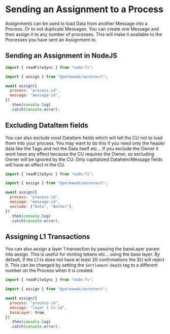 # Sending an Assignment to a Process

Assignments can be used to load Data from another Message into a Process. Or to not duplicate Messages. You can create one Message and then assign it to any number of processes. This will make it available to the Processes you have sent an Assignment to.

## Sending an Assignment in NodeJS

```js
import { readFileSync } from "node:fs";

import { assign } from "@permaweb/aoconnect";

await assign({
  process: "process-id",
  message: "message-id",
})
  .then(console.log)
  .catch(console.error);
```

## Excluding DataItem fields

You can also exclude most DataItem fields which will tell the CU not to load them into your process. You may want to do this if you need only the header data like the Tags and not the Data itself etc... If you exclude the Owner it wont have any effect because the CU requires the Owner, so excluding Owner will be ignored by the CU. Only capitalized DataItem/Message fields will have an effect in the CU.

```js
import { readFileSync } from "node:fs";

import { assign } from "@permaweb/aoconnect";

await assign({
  process: "process-id",
  message: "message-id",
  exclude: ["Data", "Anchor"],
})
  .then(console.log)
  .catch(console.error);
```

## Assigning L1 Transactions

You can also assign a layer 1 transaction by passing the baseLayer param into assign. This is useful for minting tokens etc... using the base layer. By default, if the L1 tx does not have at least 20 confirmations the SU will reject it. This can be changed by setting the `Settlement-Depth` tag to a different number on the Process when it is created.

```js
import { readFileSync } from "node:fs";

import { assign } from "@permaweb/aoconnect";

await assign({
  process: "process-id",
  message: "layer 1 tx id",
  baseLayer: true,
})
  .then(console.log)
  .catch(console.error);
```
